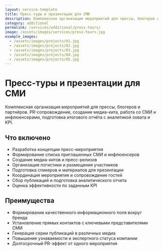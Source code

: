 ```yaml
---
layout: service-template
title: Пресс-туры и презентации для СМИ
description: Комплексная организация мероприятий для прессы, блогеров и партнёров. PR-сопровождение, создание медиа-кита, работа со СМИ и инфлюенсерами, подготовка итогового отчёта с аналитикой охвата и KPI.
category: additional
permalink: /services/additional/press-tours/
image: /assets/images/services/press-tours.jpg
example_images:
  - /assets/images/projects/01.jpg
  - /assets/images/projects/02.jpg
  - /assets/images/projects/03.jpg
  - /assets/images/projects/04.jpg
  - /assets/images/projects/05.jpg
---
```


# Пресс-туры и презентации для СМИ

Комплексная организация мероприятий для прессы, блогеров и партнёров. PR-сопровождение, создание медиа-кита, работа со СМИ и инфлюенсерами, подготовка итогового отчёта с аналитикой охвата и KPI.

## Что включено

- Разработка концепции пресс-мероприятия
- Формирование списка приглашенных СМИ и инфлюенсеров
- Создание медиа-китов и пресс-релизов
- Организация логистики и размещения участников
- Подготовка спикеров и материалов для презентации
- Координация мероприятия и сопровождение гостей
- Сбор публикаций и подготовка аналитического отчета
- Оценка эффективности по заданным KPI

## Преимущества

- Формирование качественного информационного поля вокруг бренда
- Установление прямых контактов с ключевыми представителями СМИ
- Генерация серии публикаций в различных медиа
- Повышение узнаваемости и экспертного статуса компании
- Долгосрочный PR-эффект от одного мероприятия
